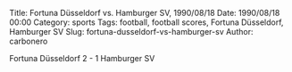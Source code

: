 Title: Fortuna Düsseldorf vs. Hamburger SV, 1990/08/18
Date: 1990/08/18 00:00
Category: sports
Tags: football, football scores, Fortuna Düsseldorf, Hamburger SV
Slug: fortuna-dusseldorf-vs-hamburger-sv
Author: carbonero


Fortuna Düsseldorf 2 - 1 Hamburger SV
